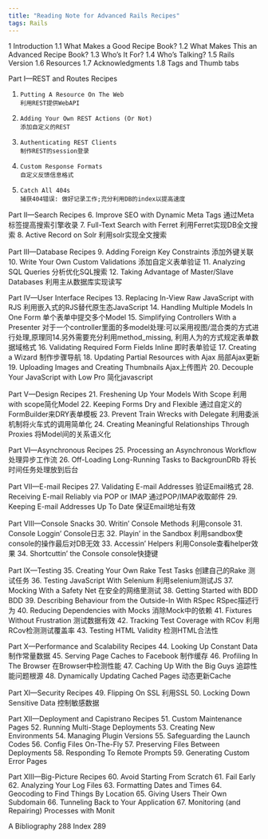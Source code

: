```yaml
---
title: "Reading Note for Advanced Rails Recipes"
tags: Rails
---
```


1  Introduction
   1.1 What Makes a Good Recipe Book?
   1.2 What Makes This an Advanced Recipe Book?
   1.3 Who’s It For?
   1.4 Who’s Talking?
   1.5 Rails Version
   1.6 Resources
   1.7 Acknowledgments
   1.8 Tags and Thumb tabs

Part I—REST and Routes Recipes
   1.     Putting A Resource On The Web
          利用REST提供WebAPI
   2.     Adding Your Own REST Actions (Or Not)
          添加自定义的REST
   3.     Authenticating REST Clients
          制作REST的session登录
   4.     Custom Response Formats
          自定义反馈信息格式
   5.     Catch All 404s
          捕获404错误: 做好记录工作;充分利用DB的index以提高速度

Part II—Search Recipes
   6.     Improve SEO with Dynamic Meta Tags
          通过Meta标签提高搜索引擎收录
   7.     Full-Text Search with Ferret
          利用Ferret实现DB全文搜索
   8.     Active Record on Solr
          利用solr实现全文搜索

Part III—Database Recipes
   9.     Adding Foreign Key Constraints
          添加外键关联
   10.    Write Your Own Custom Validations
          添加自定义表单验证
   11.    Analyzing SQL Queries
          分析优化SQL搜索
   12.    Taking Advantage of Master/Slave Databases
          利用主从数据库实现读写

Part IV—User Interface Recipes
   13.    Replacing In-View Raw JavaScript with RJS
          利用嵌入式的RJS替代原生态JavaScript
   14.    Handling Multiple Models In One Form
          单个表单中提交多个Model
   15.    Simplifying Controllers With a Presenter
          对于一个controller里面的多model处理:可以采用视图/混合类的方式进行处理,原理同14.另外需要充分利用method_missing, 利用人为的方式规定表单数据域格式
   16.    Validating Required Form Fields Inline
          即时表单验证
   17.    Creating a Wizard
          制作步骤导航
   18.    Updating Partial Resources with Ajax
          局部Ajax更新
   19.    Uploading Images and Creating Thumbnails
          Ajax上传图片
   20.    Decouple Your JavaScript with Low Pro
          简化javascript

Part V—Design Recipes
   21.    Freshening Up Your Models With Scope
          利用with scope简化Model 
   22.    Keeping Forms Dry and Flexible
          通过自定义的FormBuilder来DRY表单模板
   23.    Prevent Train Wrecks with Delegate
          利用委派机制将火车式的调用简单化
   24.    Creating Meaningful Relationships Through Proxies
          将Model间的关系语义化

Part VI—Asynchronous Recipes
   25.    Processing an Asynchronous Workflow
          处理异步工作流
   26.    Off-Loading Long-Running Tasks to BackgrounDRb
          将长时间任务处理放到后台

Part VII—E-mail Recipes
   27.    Validating E-mail Addresses
          验证Email格式
   28.    Receiving E-mail Reliably via POP or IMAP
          通过POP/IMAP收取邮件
   29.    Keeping E-mail Addresses Up To Date
          保证Email地址有效

Part VIII—Console Snacks
   30.    Writin’ Console Methods
          利用console
   31.    Console Loggin’
          Console日志
   32.    Playin’ in the Sandbox
          利用sandbox使console的操作最后对DB无效
   33.    Accessin’ Helpers
          利用Console查看helper效果
   34.    Shortcuttin’ the Console
          console快捷键

Part IX—Testing
   35.    Creating Your Own Rake Test Tasks
          创建自己的Rake 测试任务
   36.    Testing JavaScript With Selenium
          利用selenium测试JS
   37.    Mocking With a Safety Net
          在安全的网络里测试
   38.    Getting Started with BDD
          BDD
   39.    Describing Behaviour from the Outside-In With RSpec
          RSpec描述行为
   40.    Reducing Dependencies with Mocks
          消除Mock中的依赖
   41.    Fixtures Without Frustration
          测试数据有效
   42.    Tracking Test Coverage with RCov
          利用RCov检测测试覆盖率
   43.    Testing HTML Validity
          检测HTML合法性

Part X—Performance and Scalability Recipes
   44.    Looking Up Constant Data
          制作常量数据
   45.    Serving Page Caches to Facebook
          制作缓存
   46.    Profiling In The Browser
          在Browser中检测性能
   47.    Caching Up With the Big Guys
          追踪性能问题根源
   48.    Dynamically Updating Cached Pages
          动态更新Cache

Part XI—Security Recipes
   49.    Flipping On SSL
          利用SSL
   50.    Locking Down Sensitive Data
          控制敏感数据

Part XII—Deployment and Capistrano Recipes
   51.    Custom Maintenance Pages
   52.    Running Multi-Stage Deployments
   53.    Creating New Environments
   54.    Managing Plugin Versions
   55.    Safeguarding the Launch Codes
   56.    Config Files On-The-Fly
   57.    Preserving Files Between Deployments
   58.    Responding To Remote Prompts
   59.    Generating Custom Error Pages

Part XIII—Big-Picture Recipes
   60.    Avoid Starting From Scratch
   61.    Fail Early
   62.    Analyzing Your Log Files
   63.    Formatting Dates and Times
   64.    Geocoding to Find Things By Location
   65.    Giving Users Their Own Subdomain
   66.    Tunneling Back to Your Application
   67.    Monitoring (and Repairing) Processes with Monit

A Bibliography 288
  Index        289
